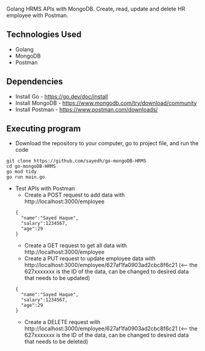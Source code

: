 Golang HRMS APIs with MongoDB. Create, read, update and delete HR employee with Postman. 

## Technologies Used
* Golang
* MongoDB
* Postman


## Dependencies
* Install Go - https://go.dev/doc/install
* Install MongoDB - https://www.mongodb.com/try/download/community
* Install Postman - https://www.postman.com/downloads/


## Executing program
* Download the repository to your computer, go to project file, and run the code
```
git clone https://github.com/sayedh/go-mongoDB-HRMS
cd go-mongoDB-HRMS
go mod tidy
go run main.go
```

* Test APIs with Postman
  * Create a POST request to add data with http://localhost:3000/employee
  ```
  {
    "name":"Sayed Haque",
    "salary":1234567,
    "age":29
  }
  ```
  * Create a GET request to get all data with http://localhost:3000/employee
  * Create a PUT request to update employee data with http://localhost:3000/employee/627af1fa0903ad2cbc8f6c21 (<-- the 627xxxxxxx is the ID of the data, can be changed to desired data that needs to be updated)
  ```
  {
    "name":"Sayed Haque",
    "salary":1234567,
    "age":29
  }
  ```
  * Create a DELETE request with http://localhost:3000/employee/627af1fa0903ad2cbc8f6c21 (<-- the 627xxxxxxx is the ID of the data, can be changed to desired data that needs to be deleted)
